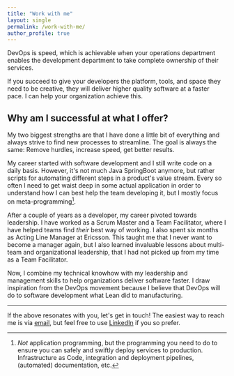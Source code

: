 ```yaml
---
title: "Work with me"
layout: single
permalink: /work-with-me/
author_profile: true
---
```


DevOps is speed, which is achievable when your operations department enables the development department to take
complete ownership of their services.

If you succeed to give your developers the platform, tools, and space they need to be creative, they will deliver
higher quality software at a faster pace.
I can help your organization achieve this.

## Why am I successful at what I offer?

My two biggest strengths are that I have done a little bit of everything and always strive to find new processes to
streamline.
The goal is always the same: Remove hurdles, increase speed, get better results.

My career started with software development and I still write code on a daily basis.
However, it's not much Java SpringBoot anymore, but rather scripts for automating different steps in a product's
value stream.
Every so often I need to get waist deep in some actual application in order to understand how I can best help the
team developing it, but I mostly focus on meta-programming[^meta-programming].

After a couple of years as a developer, my career pivoted towards leadership.
I have worked as a Scrum Master and a Team Facilitator, where I have helped teams find *their* best way of working.
I also spent six months as Acting Line Manager at Ericsson.
This taught me that I never want to become a manager again, but I also learned invaluable lessons about multi-team and
organizational leadership, that I had not picked up from my time as a Team Facilitator.

Now, I combine my technical knowhow with my leadership and management skills to help organizations deliver software
faster.
I draw inspiration from the DevOps movement because I believe that DevOps will do to software development what Lean did
to manufacturing.

---

If the above resonates with you, let's get in touch!
The easiest way to reach me is via [email](mailto:erik@thorsell.io), but feel
free to use [LinkedIn](https://www.linkedin.com/in/thorsellerik/) if you so prefer.

<!-- REFERENCES -->
[^meta-programming]: *Not* application programming, but the programming you need to do to ensure you
                     can safely and swiftly deploy services to production.
                     Infrastructure as Code, integration and deployment pipelines, (automated) documentation, etc.

[^swedish-saying]: Direct translation of a Swedish saying.

[^soft-skill]: Not quite sure what is "soft" about what is commonly referred to as *soft skills*, but I think you get
               what I mean.


[devops-handbook]: https://www.goodreads.com/book/show/26083308-the-devops-handbook "The DevOps Handbook"
[resume]: /assets/erikthorsell_cv.pdf "My resumé"